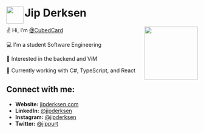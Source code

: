 # <img align="left" width="45" src="https://jipderksen.com/assets/jd2.png"> Jip Derksen

<img align="right" width="140" src="https://jipderksen.com/assets/me.jpeg">

✌️ Hi, I’m [@CubedCard](https://www.linkedin.com/in/jipderksen/)

💻 I'm a student Software Engineering

👀 Interested in the backend and ViM

🌱 Currently working with C#, TypeScript, and React

## Connect with me:

- **Website:** [jipderksen.com](https://jipderksen.com/)
- **LinkedIn:** [@jipderksen](https://www.linkedin.com/in/jipderksen/)
- **Instagram:** [@jipderksen](https://www.instagram.com/jipderksen/)
- **Twitter:** [@jippurt](https://twitter.com/jippurt)

